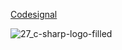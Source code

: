 
<a href="https://codesignal.com/">Codesignal</a>


![27_c-sharp-logo-filled](https://user-images.githubusercontent.com/38188753/48023011-15901000-e156-11e8-9c5c-f4554aa1e873.png)

